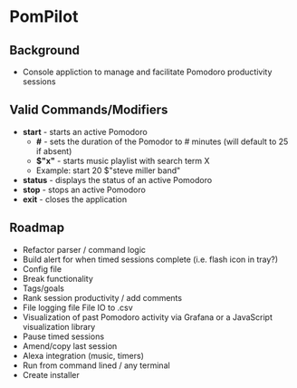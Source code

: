 # PomPilot
## Background
- Console appliction to manage and facilitate Pomodoro productivity sessions

## Valid Commands/Modifiers
- **start** - starts an active Pomodoro
	- **#** - sets the duration of the Pomodor to # minutes (will default to 25 if absent)
	- **$"x"** - starts music playlist with search term X
	- Example: start 20 $"steve miller band"
- **status** - displays the status of an active Pomodoro
- **stop** - stops an active Pomodoro
- **exit** - closes the application

## Roadmap
- Refactor parser / command logic
- Build alert for when timed sessions complete (i.e. flash icon in tray?)
- Config file
- Break functionality
- Tags/goals
- Rank session productivity / add comments
- File logging file File IO to .csv
- Visualization of past Pomodoro activity via Grafana or a JavaScript visualization library
- Pause timed sessions
- Amend/copy last session
- Alexa integration (music, timers)
- Run from command lined / any terminal
- Create installer